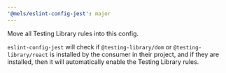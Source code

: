 ```yaml
---
'@mels/eslint-config-jest': major
---
```


Move all Testing Library rules into this config.

`eslint-config-jest` will check if `@testing-library/dom` or `@testing-library/react` is installed by the consumer in their project, and if they are installed, then it will automatically enable the Testing Library rules.
